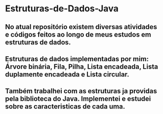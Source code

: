 # Estruturas-de-Dados-Java

## No atual repositório existem diversas atividades e códigos feitos ao longo de meus estudos em estruturas de dados.
## Estruturas de dados implementadas por mim: Árvore binária, Fila, Pilha, Lista encadeada, Lista duplamente encadeada e Lista circular.

## Também trabalhei com as estruturas ja providas pela biblioteca do Java. Implementei e estudei sobre as caracteristicas de cada uma.
